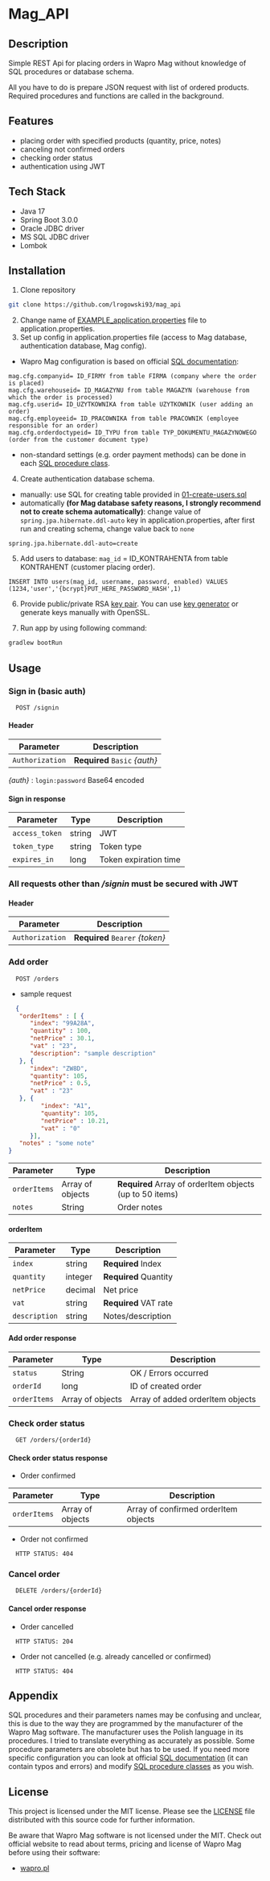 # Mag_API

## Description
Simple REST Api for placing orders in Wapro Mag without knowledge of SQL procedures or database schema.

All you have to do is prepare JSON request with list of ordered products. Required procedures and functions are called in the background.

## Features

- placing order with specified products (quantity, price, notes)
- canceling not confirmed orders
- checking order status
- authentication using JWT

## Tech Stack

* Java 17
* Spring Boot 3.0.0
* Oracle JDBC driver
* MS SQL JDBC driver
* Lombok

## Installation

1. Clone repository

```bash
git clone https://github.com/lrogowski93/mag_api
```
2. Change name of [EXAMPLE_application.properties](/src/main/resources/EXAMPLE_application.properties) file to application.properties.
3. Set up config in application.properties file (access to Mag database, authentication database, Mag config).
* Wapro Mag configuration is based on official [SQL documentation](https://wapro24bis.assecobs.pl/plikownia/WAPRO%20Mag/Dokumentacja%20techniczna/WAPRO%20Mag%20Dokumentacja%20procedur%20SQL.pdf):
```properties
mag.cfg.companyid= ID_FIRMY from table FIRMA (company where the order is placed)
mag.cfg.warehouseid= ID_MAGAZYNU from table MAGAZYN (warehouse from which the order is processed)
mag.cfg.userid= ID_UZYTKOWNIKA from table UZYTKOWNIK (user adding an order)
mag.cfg.employeeid= ID_PRACOWNIKA from table PRACOWNIK (employee responsible for an order)
mag.cfg.orderdoctypeid= ID_TYPU from table TYP_DOKUMENTU_MAGAZYNOWEGO (order from the customer document type)
```
* non-standard settings (e.g. order payment methods) can be done in each [SQL procedure class](/src/main/java/mag/model/procedure).
4. Create authentication database schema.
* manually: use SQL for creating table provided in [01-create-users.sql](/src/main/resources/database/2022-05-25/01-create-users.sql)
* automatically **(for Mag database safety reasons, I strongly recommend not to create schema automatically)**: change value of `spring.jpa.hibernate.ddl-auto` key in application.properties, after first run and creating schema, change value back to `none`
```properties
spring.jpa.hibernate.ddl-auto=create
```
5. Add users to database:
   `mag_id` = ID_KONTRAHENTA from table KONTRAHENT (customer placing order).
```sqk
INSERT INTO users(mag_id, username, password, enabled) VALUES (1234,'user','{bcrypt}PUT_HERE_PASSWORD_HASH',1)
```

6. Provide public/private RSA [key pair](/src/main/resources/certs). You can use [key generator](https://cryptotools.net/rsagen)  or generate keys manually with OpenSSL.

7. Run app by using following command:
```bash
gradlew bootRun
```

## Usage

### Sign in (basic auth)

```http
  POST /signin
```
#### Header
| Parameter       | Description                   |
|-----------------|-------------------------------|
| `Authorization` | **Required** `Basic` _{auth}_ |

*{auth}* : `login:password` Base64 encoded

#### Sign in response

| Parameter      | Type   | Description           |
|----------------|--------|-----------------------|
| `access_token` | string | JWT                   |
| `token_type`   | string | Token type            |
| `expires_in`   | long   | Token expiration time |

### All requests other than _/signin_ must be secured with JWT
#### Header

| Parameter       | Description                     |
|-----------------|---------------------------------|
| `Authorization` | **Required** `Bearer` _{token}_ |


### Add order

```http
  POST /orders
```
* sample request
```json
  {
   "orderItems" : [ {
      "index": "99A28A",
      "quantity" : 100,
      "netPrice" : 30.1,
      "vat" : "23",
      "description": "sample description"
   }, {
      "index": "ZW8D",
      "quantity": 105,
      "netPrice" : 0.5,
      "vat" : "23"
   }, {
         "index": "A1",
         "quantity": 105,
         "netPrice" : 10.21,
         "vat" : "0"
      }],
   "notes" : "some note"
}
```

| Parameter    | Type             | Description                                              |
|--------------|------------------|----------------------------------------------------------|
| `orderItems` | Array of objects | **Required** Array of orderItem objects (up to 50 items) |
| `notes`      | String           | Order notes                                              |

#### orderItem
| Parameter     | Type    | Description           |
|---------------|---------|-----------------------|
| `index`       | string  | **Required** Index    |
| `quantity`    | integer | **Required** Quantity |
| `netPrice`    | decimal | Net price             |
| `vat`         | string  | **Required** VAT rate |
| `description` | string  | Notes/description     |

#### Add order response

| Parameter    | Type             | Description                      |
|--------------|------------------|----------------------------------|
| `status`     | String           | OK / Errors occurred             |
| `orderId`    | long             | ID of created order              |
| `orderItems` | Array of objects | Array of added orderItem objects |


### Check order status

```http
  GET /orders/{orderId}
```

#### Check order status response

* Order confirmed

| Parameter    | Type             | Description                          |
|--------------|------------------|--------------------------------------|
| `orderItems` | Array of objects | Array of confirmed orderItem objects |

* Order not confirmed

```http
  HTTP STATUS: 404
```

### Cancel order

```http
  DELETE /orders/{orderId}
```

#### Cancel order response

* Order cancelled
```http
  HTTP STATUS: 204
```

* Order not cancelled (e.g. already cancelled or confirmed)
```http
  HTTP STATUS: 404
```

## Appendix
SQL procedures and their parameters names may be confusing and unclear, this is due to the way they are programmed by the manufacturer of the Wapro Mag software. The manufacturer uses the Polish language in its procedures. I tried to translate everything as accurately as possible. Some procedure parameters are obsolete but has to be used. If you need more specific configuration you can look at official [SQL documentation](https://wapro24bis.assecobs.pl/plikownia/WAPRO%20Mag/Dokumentacja%20techniczna/WAPRO%20Mag%20Dokumentacja%20procedur%20SQL.pdf) (it can contain typos and errors) and modify [SQL procedure classes](/src/main/java/mag/model/procedure) as you wish.

## License
This project is licensed under the MIT license. Please see the [LICENSE](/LICENSE) file distributed with this source code for further information.

Be aware that Wapro Mag software is not licensed under the MIT. Check out official website to read about terms, pricing and license of Wapro Mag before using their software:
* [wapro.pl](https://wapro.pl/)